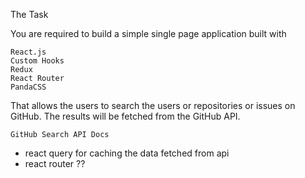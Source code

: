 The Task

You are required to build a simple single page application built with

    React.js
    Custom Hooks
    Redux
    React Router
    PandaCSS

That allows the users to search the users or repositories or issues on GitHub. The results will be fetched from the GitHub API.

    GitHub Search API Docs


- react query for caching the data fetched from api
- react router ?? 